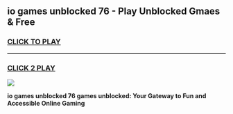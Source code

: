 
## io games unblocked 76 - Play Unblocked Gmaes & Free
<h3>
<a href="https://news.freeplayer.one?title=io_games_unblocked_76&ref=16F">CLICK TO PLAY</a></h3>
<hr>

<h3>
<a href="https://news.freeplayer.one?title=io_games_unblocked_76&ref=16F">CLICK 2 PLAY</a>
  
</h3>

<a href="https://news.freeplayer.one?title=io_games_unblocked_76&ref=16F/"><img src="https://clearcache.store/games.png"></a>


**io games unblocked 76 games unblocked: Your Gateway to Fun and Accessible Online Gaming**
